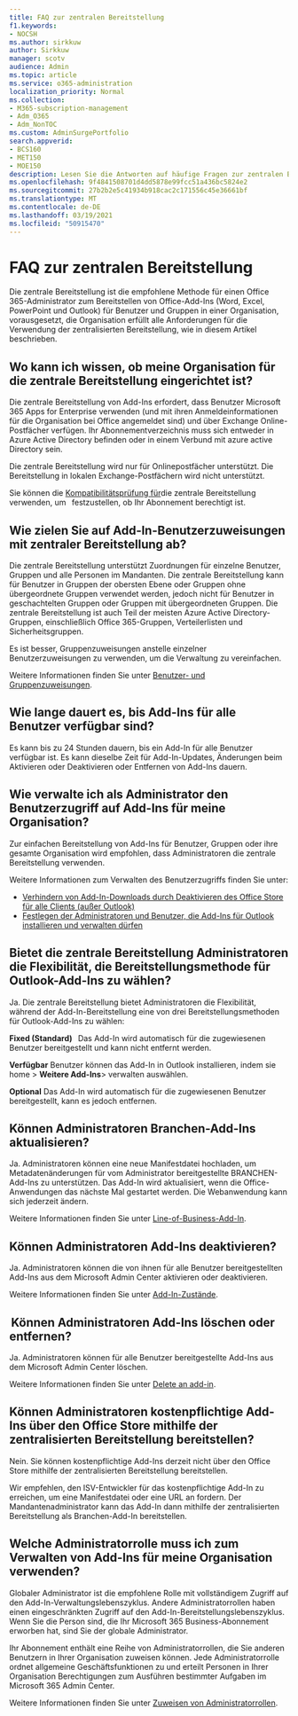 ```yaml
---
title: FAQ zur zentralen Bereitstellung
f1.keywords:
- NOCSH
ms.author: sirkkuw
author: Sirkkuw
manager: scotv
audience: Admin
ms.topic: article
ms.service: o365-administration
localization_priority: Normal
ms.collection:
- M365-subscription-management
- Adm_O365
- Adm_NonTOC
ms.custom: AdminSurgePortfolio
search.appverid:
- BCS160
- MET150
- MOE150
description: Lesen Sie die Antworten auf häufige Fragen zur zentralen Bereitstellung im Microsoft 365 Admin Center.
ms.openlocfilehash: 9f4841508701d4dd5878e99fcc51a436bc5824e2
ms.sourcegitcommit: 27b2b2e5c41934b918cac2c171556c45e36661bf
ms.translationtype: MT
ms.contentlocale: de-DE
ms.lasthandoff: 03/19/2021
ms.locfileid: "50915470"
---
```

# <a name="centralized-deployment-faq"></a>FAQ zur zentralen Bereitstellung

Die zentrale Bereitstellung ist die empfohlene Methode für einen Office 365-Administrator zum Bereitstellen von Office-Add-Ins (Word, Excel, PowerPoint und Outlook) für Benutzer und Gruppen in einer Organisation, vorausgesetzt, die Organisation erfüllt alle Anforderungen für die Verwendung der zentralisierten Bereitstellung, wie in diesem Artikel beschrieben.   
  
## <a name="how-do-i-know-if-my-organization-is-set-up-for-centralized-deployment"></a>Wo kann ich wissen, ob meine Organisation für die zentrale Bereitstellung eingerichtet ist?  

Die zentrale Bereitstellung von Add-Ins erfordert, dass Benutzer Microsoft 365 Apps for Enterprise verwenden (und mit ihren Anmeldeinformationen für die Organisation bei Office angemeldet sind) und über Exchange Online-Postfächer verfügen. Ihr Abonnementverzeichnis muss sich entweder in Azure Active Directory befinden oder in einem Verbund mit azure active Directory sein.  
 
Die zentrale Bereitstellung wird nur für Onlinepostfächer unterstützt. Die Bereitstellung in lokalen Exchange-Postfächern wird nicht unterstützt.

Sie können die [Kompatibilitätsprüfung für](centralized-deployment-of-add-ins.md#centralized-deployment-compatibility-checker)die zentrale Bereitstellung verwenden, um   festzustellen, ob Ihr Abonnement berechtigt ist. 
  
## <a name="how-do-you-target-add-in-user-assignments-with-centralized-deployment"></a>Wie zielen Sie auf Add-In-Benutzerzuweisungen mit zentraler Bereitstellung ab?  

Die zentrale Bereitstellung unterstützt Zuordnungen für einzelne Benutzer, Gruppen und alle Personen im Mandanten. Die zentrale Bereitstellung kann für Benutzer in Gruppen der obersten Ebene oder Gruppen ohne übergeordnete Gruppen verwendet werden, jedoch nicht für Benutzer in geschachtelten Gruppen oder Gruppen mit übergeordneten Gruppen. Die zentrale Bereitstellung ist auch Teil der meisten Azure Active Directory-Gruppen, einschließlich Office 365-Gruppen, Verteilerlisten und Sicherheitsgruppen.  

Es ist besser, Gruppenzuweisungen anstelle einzelner Benutzerzuweisungen zu verwenden, um die Verwaltung zu vereinfachen.
 
Weitere Informationen finden Sie unter [Benutzer- und Gruppenzuweisungen](./centralized-deployment-of-add-ins.md?view=o365-worldwide#user-and-group-assignments).  
   
## <a name="how-long-does-it-take-for-add-ins-to-show-up-for-all-users"></a>Wie lange dauert es, bis Add-Ins für alle Benutzer verfügbar sind?  

Es kann bis zu 24 Stunden dauern, bis ein Add-In für alle Benutzer verfügbar ist. Es kann dieselbe Zeit für Add-In-Updates, Änderungen beim Aktivieren oder Deaktivieren oder Entfernen von Add-Ins dauern. 
  
## <a name="as-an-administrator-how-do-i-manage-the-user-access-to-add-ins-for-my-organization"></a>Wie verwalte ich als Administrator den Benutzerzugriff auf Add-Ins für meine Organisation?

Zur einfachen Bereitstellung von Add-Ins für Benutzer, Gruppen oder ihre gesamte Organisation wird empfohlen, dass Administratoren die zentrale Bereitstellung verwenden.

Weitere Informationen zum Verwalten des Benutzerzugriffs finden Sie unter:
 - [Verhindern von Add-In-Downloads durch Deaktivieren des Office Store für alle Clients (außer Outlook)](./manage-addins-in-the-admin-center.md#prevent-add-in-downloads-by-turning-off-the-office-store-across-all-clients-except-outlook)
 - [Festlegen der Administratoren und Benutzer, die Add-Ins für Outlook installieren und verwalten dürfen](/Exchange/specify-who-can-install-and-manage-add-ins-2013-help)

## <a name="will-centralized-deployment-provide-admins-the-flexibility-to-choose-the-deployment-method-for-outlook-add-ins"></a>Bietet die zentrale Bereitstellung Administratoren die Flexibilität, die Bereitstellungsmethode für Outlook-Add-Ins zu wählen?  

Ja. Die zentrale Bereitstellung bietet Administratoren die Flexibilität, während der Add-In-Bereitstellung eine von drei Bereitstellungsmethoden für Outlook-Add-Ins zu wählen:

**Fixed (Standard)**   Das Add-In wird automatisch für die zugewiesenen Benutzer bereitgestellt und kann nicht entfernt werden.  
 
**Verfügbar** Benutzer können das Add-In in Outlook installieren, indem sie home > **Weitere Add-Ins**> verwalten auswählen.
 
**Optional** Das Add-In wird automatisch für die zugewiesenen Benutzer bereitgestellt, kann es jedoch entfernen.  
    
## <a name="can-admins-update-line-of-business-lob-add-ins"></a>Können Administratoren Branchen-Add-Ins aktualisieren?  

Ja. Administratoren können eine neue Manifestdatei hochladen, um Metadatenänderungen für vom Administrator bereitgestellte BRANCHEN-Add-Ins zu unterstützen. Das Add-In wird aktualisiert, wenn die Office-Anwendungen das nächste Mal gestartet werden. Die Webanwendung kann sich jederzeit ändern.  
 
Weitere Informationen finden Sie unter [Line-of-Business-Add-In](./manage-addins-in-the-admin-center.md#more-about-office-add-ins-security).  

## <a name="can-admins-turn-off-add-ins"></a>Können Administratoren Add-Ins deaktivieren?  

Ja. Administratoren können die von ihnen für alle Benutzer bereitgestellten Add-Ins aus dem Microsoft Admin Center aktivieren oder deaktivieren.

Weitere Informationen finden Sie unter [Add-In-Zustände](./manage-addins-in-the-admin-center.md#add-in-states).  

##  <a name="can-admins-delete-or-remove-add-ins"></a>Können Administratoren Add-Ins löschen oder entfernen?

Ja. Administratoren können für alle Benutzer bereitgestellte Add-Ins aus dem Microsoft Admin Center löschen.

Weitere Informationen finden Sie unter [Delete an add-in](./manage-addins-in-the-admin-center.md#delete-an-add-in). 
  
## <a name="can-admins-deploy-paid-add-ins-from-the-office-store-using-centralized-deployment"></a>Können Administratoren kostenpflichtige Add-Ins über den Office Store mithilfe der zentralisierten Bereitstellung bereitstellen? 

Nein. Sie können kostenpflichtige Add-Ins derzeit nicht über den Office Store mithilfe der zentralisierten Bereitstellung bereitstellen.  
 
Wir empfehlen, den ISV-Entwickler für das kostenpflichtige Add-In zu erreichen, um eine Manifestdatei oder eine URL an fordern. Der Mandantenadministrator kann das Add-In dann mithilfe der zentralisierten Bereitstellung als Branchen-Add-In bereitstellen.
    
## <a name="which-admin-role-do-i-need-to-manage-add-ins-for-my-organization"></a>Welche Administratorrolle muss ich zum Verwalten von Add-Ins für meine Organisation verwenden?  

Globaler Administrator ist die empfohlene Rolle mit vollständigem Zugriff auf den Add-In-Verwaltungslebenszyklus. Andere Administratorrollen haben einen eingeschränkten Zugriff auf den Add-In-Bereitstellungslebenszyklus. Wenn Sie die Person sind, die Ihr Microsoft 365 Business-Abonnement erworben hat, sind Sie der globale Administrator. 
 
Ihr Abonnement enthält eine Reihe von Administratorrollen, die Sie anderen Benutzern in Ihrer Organisation zuweisen können. Jede Administratorrolle ordnet allgemeine Geschäftsfunktionen zu und erteilt Personen in Ihrer Organisation Berechtigungen zum Ausführen bestimmter Aufgaben im Microsoft 365 Admin Center.  
 
Weitere Informationen finden Sie unter [Zuweisen von Administratorrollen](../add-users/assign-admin-roles.md?view=o365-worldwide). 